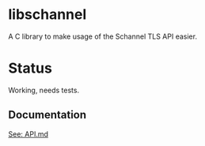 # libschannel
A C library to make usage of the Schannel TLS API easier.

# Status
Working, needs tests.

## Documentation
[See: API.md](API.md)
